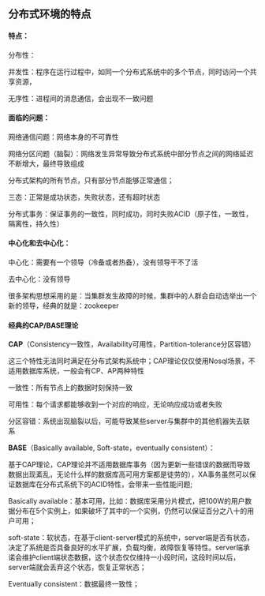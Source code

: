 ## 分布式环境的特点

#### 特点：

分布性：

并发性：程序在运行过程中，如同一个分布式系统中的多个节点，同时访问一个共享资源，

无序性：进程间的消息通信，会出现不一致问题

#### 面临的问题：

网络通信问题：网络本身的不可靠性

网络分区问题（脑裂）：网络发生异常导致分布式系统中部分节点之间的网络延迟不断增大，最终导致组成

分布式架构的所有节点，只有部分节点能够正常通信；

三态：正常是成功状态，失败状态，还有超时状态

分布式事务：保证事务的一致性，同时成功，同时失败ACID（原子性，一致性，隔离性，持久性）

#### 中心化和去中心化：

中心化：需要有一个领导（冷备或者热备），没有领导干不了活

去中心化：没有领导

很多架构思想采用的是：当集群发生故障的时候，集群中的人群会自动选举出一个新的领导，经典的就是：zookeeper

#### 经典的CAP/BASE理论

**CAP**（Consistency一致性，Availability可用性，Partition-tolerance分区容错）

这三个特性无法同时满足在分布式架构系统中；CAP理论仅仅使用Nosql场景，不适用数据库系统，一般会有CP、AP两种特性

一致性：所有节点上的数据时刻保持一致

可用性：每个请求都能够收到一个对应的响应，无论响应成功或者失败

分区容错：系统出现脑裂以后，可能导致某些server与集群中的其他机器失去联系



**BASE**（Basically available, Soft-state，eventually consistent）：

基于CAP理论，CAP理论并不适用数据库事务（因为更新一些错误的数据而导致数据出现紊乱，无论什么样的数据库高可用方案都是徒劳的），XA事务虽然可以保证数据库在分布式系统下的ACID特性，会带来一些性能问题;

Basically available：基本可用，比如：数据库采用分片模式，把100W的用户数据分布在5个实例上，如果破坏了其中的一个实例，仍然可以保证百分之八十的用户可用；

soft-state：软状态，在基于client-server模式的系统中，server端是否有状态，决定了系统是否具备良好的水平扩展，负载均衡，故障恢复等特性。server端承诺会维护client端状态数据，这个状态仅仅维持一小段时间，这段时间以后，server端就会丢弃这个状态，恢复正常状态；

Eventually consistent：数据最终一致性；





